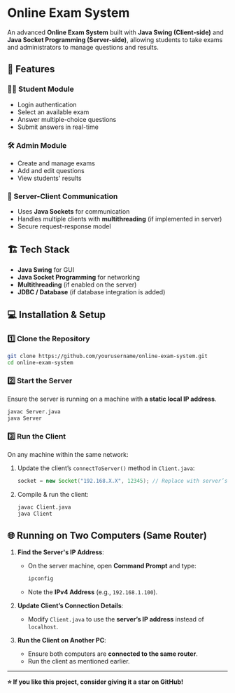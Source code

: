 # Online Exam System

An advanced **Online Exam System** built with **Java Swing (Client-side)** and **Java Socket Programming (Server-side)**, allowing students to take exams and administrators to manage questions and results.

## 🚀 Features

### 🧑‍🎓 Student Module
- Login authentication
- Select an available exam
- Answer multiple-choice questions
- Submit answers in real-time

### 🛠️ Admin Module
- Create and manage exams
- Add and edit questions
- View students' results

### 📡 Server-Client Communication
- Uses **Java Sockets** for communication
- Handles multiple clients with **multithreading** (if implemented in server)
- Secure request-response model

## 🏗️ Tech Stack
- **Java Swing** for GUI
- **Java Socket Programming** for networking
- **Multithreading** (if enabled on the server)
- **JDBC / Database** (if database integration is added)

## 💻 Installation & Setup

### 1️⃣ Clone the Repository
```sh
git clone https://github.com/yourusername/online-exam-system.git
cd online-exam-system
```

### 2️⃣ Start the Server
Ensure the server is running on a machine with **a static local IP address**.
```sh
javac Server.java
java Server
```

### 3️⃣ Run the Client
On any machine within the same network:
1. Update the client’s `connectToServer()` method in `Client.java`:
   ```java
   socket = new Socket("192.168.X.X", 12345); // Replace with server’s local IP
   ```
2. Compile & run the client:
   ```sh
   javac Client.java
   java Client
   ```

## 🌐 Running on Two Computers (Same Router)
1. **Find the Server's IP Address**:
   - On the server machine, open **Command Prompt** and type:
     ```sh
     ipconfig
     ```
   - Note the **IPv4 Address** (e.g., `192.168.1.100`).

2. **Update Client’s Connection Details**:
   - Modify `Client.java` to use the **server’s IP address** instead of `localhost`.

3. **Run the Client on Another PC**:
   - Ensure both computers are **connected to the same router**.
   - Run the client as mentioned earlier.


---
**⭐ If you like this project, consider giving it a star on GitHub!**

